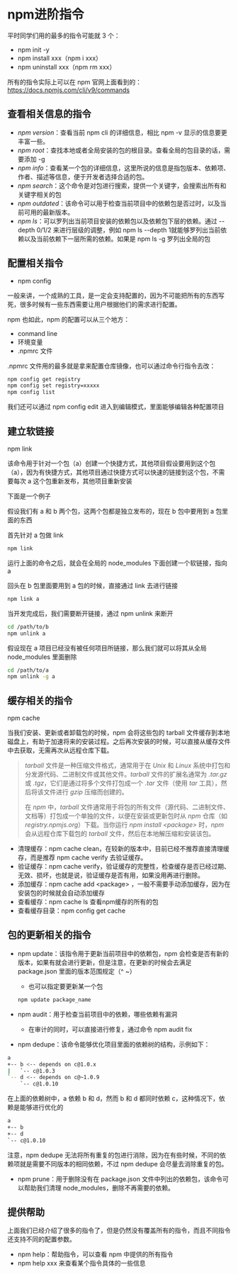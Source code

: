 # npm进阶指令

平时同学们用的最多的指令可能就 3 个：

- npm init -y
- npm install xxx（npm i xxx）
- npm uninstall xxx（npm rm xxx）

所有的指令实际上可以在 npm 官网上面看到的：https://docs.npmjs.com/cli/v9/commands



## 查看相关信息的指令

- *npm version*：查看当前 npm cli 的详细信息，相比 npm -v 显示的信息要更丰富一些。
- *npm root*：查找本地或者全局安装的包的根目录。查看全局的包目录的话，需要添加 -g
- *npm info*：查看某一个包的详细信息，这里所说的信息是指包版本、依赖项、作者、描述等信息，便于开发者选择合适的包。
- *npm search*：这个命令是对包进行搜索，提供一个关键字，会搜索出所有和关键字相关的包
- *npm outdated*：该命令可以用于检查当前项目中的依赖包是否过时，以及当前可用的最新版本。
- *npm ls*：可以罗列出当前项目安装的依赖包以及依赖包下层的依赖。通过 --depth 0/1/2 来进行层级的调整，例如 npm ls --depth 1就能够罗列出当前依赖以及当前依赖下一层所需的依赖。如果是 npm ls -g 罗列出全局的包



## 配置相关指令

- npm config

一般来讲，一个成熟的工具，是一定会支持配置的，因为不可能把所有的东西写死，很多时候有一些东西需要让用户根据他们的需求进行配置。

npm 也如此，npm 的配置可以从三个地方：

- conmand line
- 环境变量
- .npmrc 文件

.npmrc 文件用的最多就是拿来配置仓库镜像，也可以通过命令行指令去改：

```bash
npm config get registry
npm config set registry=xxxxx
npm config list
```

我们还可以通过 npm config edit 进入到编辑模式，里面能够编辑各种配置项目



## 建立软链接

npm link

该命令用于针对一个包（a）创建一个快捷方式，其他项目假设要用到这个包（a），因为有快捷方式，其他项目通过快捷方式可以快速的链接到这个包，不需要每次 a 这个包重新发布，其他项目重新安装

下面是一个例子

假设我们有 a 和 b 两个包，这两个包都是独立发布的，现在 b 包中要用到 a 包里面的东西

首先针对 a 包做 link

```bash
npm link
```

运行上面的命令之后，就会在全局的 node_modules 下面创建一个软链接，指向 a

回头在 b 包里面要用到 a 包的时候，直接通过 link 去进行链接

```bash
npm link a
```



当开发完成后，我们需要断开链接，通过 npm unlink 来断开

```bash
cd /path/to/b
npm unlink a
```

假设现在 a 项目已经没有被任何项目所链接，那么我们就可以将其从全局 node_modules 里面删除

```bash
cd /path/to/a
npm unlink -g a
```



## 缓存相关的指令

npm cache

当我们安装、更新或者卸载包的时候，npm 会将这些包的 tarball 文件缓存到本地磁盘上，有助于加速将来的安装过程。之后再次安装的时候，可以直接从缓存文件中去获取，无需再次从远程仓库下载。

>*tarball* 文件是一种压缩文件格式，通常用于在 *Unix* 和 *Linux* 系统中打包和分发源代码、二进制文件或其他文件。*tarball* 文件的扩展名通常为 *.tar.gz* 或 *.tgz*，它们是通过将多个文件打包成一个 *.tar* 文件（使用 *tar* 工具），然后将该文件进行 *gzip* 压缩而创建的。
>
>在 *npm* 中，*tarball* 文件通常用于将包的所有文件（源代码、二进制文件、文档等）打包成一个单独的文件，以便在安装或更新包时从 *npm* 仓库（如 *registry.npmjs.org*）下载。当你运行 *npm install \<package>* 时，*npm* 会从远程仓库下载包的 *tarball* 文件，然后在本地解压缩和安装该包。

- 清理缓存：npm cache clean，在较新的版本中，目前已经不推荐直接清理缓存，而是推荐 npm cache verify 去验证缓存。
- 验证缓存：npm cache verify，验证缓存的完整性，检查缓存是否已经过期、无效、损坏，也就是说，验证缓存是否有用，如果没用再进行删除。
- 添加缓存：npm cache add \<package> ，一般不需要手动添加缓存，因为在安装包的时候就会自动添加缓存
- 查看缓存：npm cache ls 查看npm缓存的所有的包
- 查看缓存目录：npm config get cache



## 包的更新相关的指令

- npm update：该指令用于更新当前项目中的依赖包，npm 会检查是否有新的版本，如果有就会进行更新，但是注意，在更新的时候会去满足 package.json 里面的版本范围规定（^ ~）

  - 也可以指定要更新某一个包

  ```bash
  npm update package_name
  ```

  

- npm audit：用于检查当前项目中的依赖，哪些依赖有漏洞
  - 在审计的同时，可以直接进行修复，通过命令 npm audit fix



- npm dedupe：该命令能够优化项目里面的依赖树的结构，示例如下：

```bash
a
+-- b <-- depends on c@1.0.x
|   `-- c@1.0.3
`-- d <-- depends on c@~1.0.9
    `-- c@1.0.10

```

在上面的依赖树中，a 依赖 b 和 d，然而 b 和 d 都同时依赖 c，这种情况下，依赖是能够进行优化的

```bash
a
+-- b
+-- d
`-- c@1.0.10

```

注意，npm dedupe 无法将所有重复的包进行消除，因为在有些时候，不同的依赖项就是需要不同版本的相同依赖，不过 npm dedupe 会尽量去消除重复的包。



- npm prune：用于删除没有在 package.json 文件中列出的依赖包，该命令可以帮助我们清理 node_modules，删除不再需要的依赖。



## 提供帮助

上面我们已经介绍了很多的指令了，但是仍然没有覆盖所有的指令，而且不同指令还支持不同的配置参数。

- npm help：帮助指令，可以查看 npm 中提供的所有指令
- npm help xxx 来查看某个指令具体的一些信息